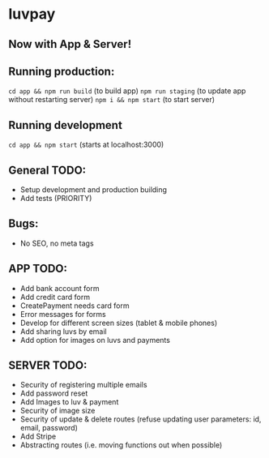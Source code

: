 # luvpay

## Now with App & Server!

## Running production:

`cd app && npm run build` (to build app)
`npm run staging` (to update app without restarting server)
`npm i && npm start` (to start server)

## Running development

`cd app && npm start` (starts at localhost:3000)

## General TODO:

* Setup development and production building
* Add tests (PRIORITY)

## Bugs:

* No SEO, no meta tags

## APP TODO:

* Add bank account form
* Add credit card form
* CreatePayment needs card form
* Error messages for forms
* Develop for different screen sizes (tablet & mobile phones)
* Add sharing luvs by email
* Add option for images on luvs and payments

## SERVER TODO:

* Security of registering multiple emails
* Add password reset
* Add Images to luv & payment
* Security of image size
* Security of update & delete routes (refuse updating user parameters: id, email, password)
* Add Stripe
* Abstracting routes (i.e. moving functions out when possible)

